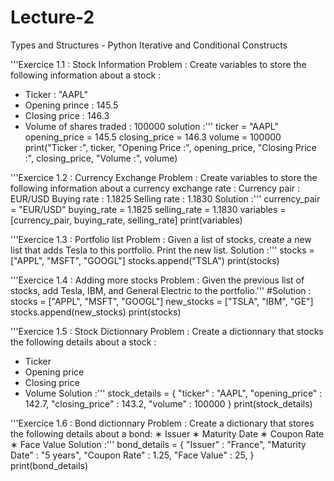 # Lecture-2
 Types and Structures - Python Iterative and Conditional Constructs

'''Exercice 1.1 : Stock Information
Problem : Create variables to store the following information about a stock :
- Ticker : "AAPL"
- Opening prince : 145.5
- Closing price : 146.3
- Volume of shares traded : 100000
solution :'''
ticker = "AAPL"
opening_price = 145.5
closing_price = 146.3
volume = 100000
print("Ticker :", ticker, "Opening Price :", opening_price, "Closing Price :", closing_price, "Volume :", volume)


'''Exercice 1.2 : Currency Exchange
Problem : Create variables to store the following information about a currency exchange rate :
Currency pair : EUR/USD
Buying rate : 1.1825
Selling rate : 1.1830
Solution :'''
currency_pair = "EUR/USD"
buying_rate = 1.1825
selling_rate = 1.1830
variables = [currency_pair, buying_rate, selling_rate]
print(variables)


'''Exercice 1.3 : Portfolio list
Problem : Given a list of stocks, create a new list that adds Tesla to this portfolio. Print the new list.
Solution :'''
stocks = ["APPL", "MSFT", "GOOGL"]
stocks.append("TSLA")
print(stocks)


'''Exercice 1.4 : Adding more stocks
Problem : Given the previous list of stocks, add Tesla, IBM, and General Electric to the portfolio.'''
#Solution :
stocks = ["APPL", "MSFT", "GOOGL"]
new_stocks = ["TSLA", "IBM", "GE"]
stocks.append(new_stocks)
print(stocks)


'''Exercice 1.5 : Stock Dictionnary
Problem : Create a dictionnary that stocks the following details about a stock : 
- Ticker
- Opening price
- Closing price
- Volume
Solution :'''
stock_details = {
    "ticker" : "AAPL",
    "opening_price" : 142.7,
    "closing_price" : 143.2,
    "volume" : 100000
}
print(stock_details)


'''Exercice 1.6 : Bond dictionnary
Problem : Create a dictionary that stores the following details
about a bond:
∗ Issuer
∗ Maturity Date
∗ Coupon Rate
∗ Face Value
Solution :'''
bond_details = {
    "Issuer" : "France",
    "Maturity Date" : "5 years",
    "Coupon Rate" : 1.25,
    "Face Value" : 25,
}
print(bond_details)



